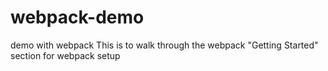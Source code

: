 # webpack-demo
demo with webpack
This is to walk through the webpack "Getting Started" section for webpack setup
